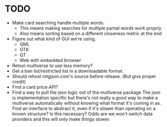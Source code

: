 TODO
====

* Make card searching handle multiple words.
    * This means making searches for multiple partial words work proprly
	* Also means sorting based on a different closeness metric at the end
* Figure out what kind of GUI we're using.
	* QML
	* GTK
	* QT
	* Web with embedded browser
* Retool multiverse to use less memory?
* Get a ban list/restricted list in a downloadable format.
* Should rehost mtgjson.com's source before release. (But give proper credit)
* Find a card price API?
* Find a way to pull the json logic out of the multiverse package
  The json is implementation specific but there's not really a good way to make a multiverse automatically without knowing what format it's coming in as.
  Find an interface to abstract it, even if it's slower than operating on a known structure?
  Is this necessary? Odds are we won't switch data providers and this will only make things slower.

